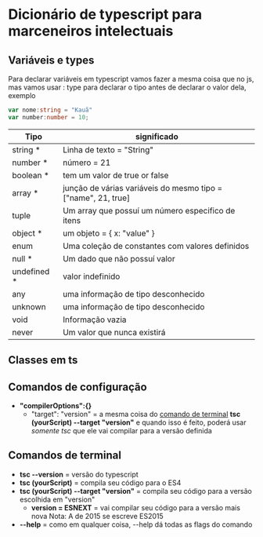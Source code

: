 # Dicionário de typescript para marceneiros intelectuais

## Variáveis e types

Para declarar variáveis em typescript vamos fazer a mesma coisa que no js, mas vamos usar : type para declarar o tipo antes de declarar o valor dela, exemplo

~~~ts
var nome:string = "Kauã"
var number:number = 10;
~~~

  | **Tipo**    | **significado**                                               |
  | ----------- | ------------------------------------------------------------- |
  | string *    | Linha de texto = "String"                                     |
  | number *    | número = 21                                                   |
  | boolean *   | tem um valor de true or false                                 |
  | array *     | junção de várias variáveis do mesmo tipo = ["name", 21, true] |
  | tuple       | Um array que possuí um número especifico de itens             |
  | object *    | um objeto = { x: "value" }                                    |
  | enum        | Uma coleção de constantes com valores definidos               |
  | null *      | Um dado que não possuí valor                                  |
  | undefined * | valor indefinido                                              |
  | any         | uma informação de tipo desconhecido                           |
  | unknown     | uma informação de tipo desconhecido                           |
  | void        | Informação vazia                                              |
  | never       | Um valor que nunca existirá                                   |

## Classes em ts

## Comandos de configuração

* **"compilerOptions":{}**
  * "target": "version" =  a mesma coisa do [comando de terminal](#Comandos-de-terminal) **tsc (yourScript) --target "version"** e quando isso é feito, poderá usar *somente tsc* que ele vai compilar para a versão definida

## Comandos de terminal

* **tsc --version** = versão do typescript
* **tsc (yourScript)** = compila seu código para o ES4
* **tsc (yourScript) --target "version"** = compila seu código para a versão escolhida em "version"
  * **version = ESNEXT** = vai compilar seu código para a versão mais nova
  Nota: A de 2015 se escreve ES2015
* **--help** =  como em qualquer coisa, --help dá todas as flags do comando
